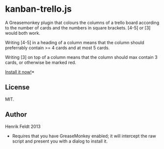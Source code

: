 kanban-trello.js
================

A Greasemonkey plugin that colours the columns of a trello board according to
the number of cards and the numbers in square brackets. [4-5] or [3] would both work.

Writing [4-5] in a heading of a column means that the column should preferrably
contain >= 4 cards and at most 5 cards.

Writing [3] on top of a column means that the column should max contain 3 cards, or
otherwise be marked red.

[Install it now!](https://github.com/haf/kanban-trello.js/raw/master/kanban-trello.user.js)*

## License

MIT.

## Author

Henrik Feldt 2013


* Requires that you have GreaseMonkey enabled; it will intercept the raw script and present you with a dialog to install it.
